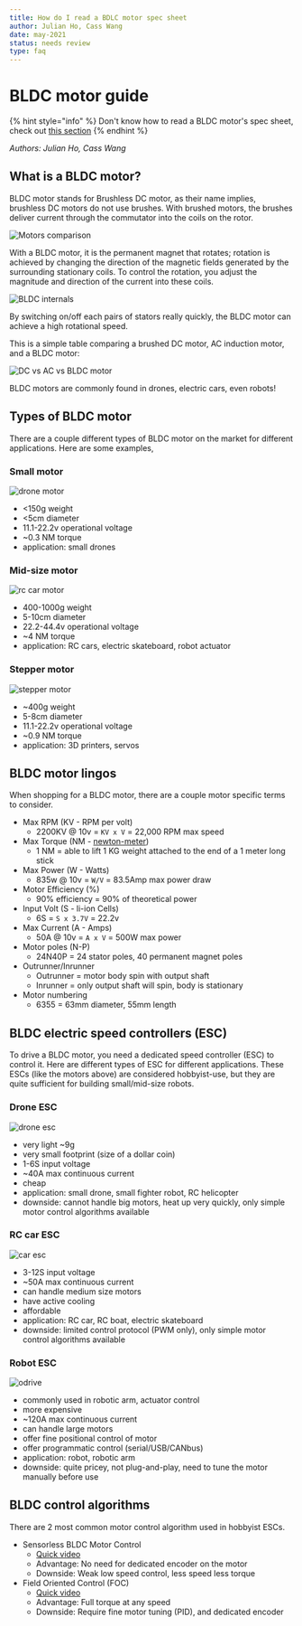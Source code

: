 ```yaml
---
title: How do I read a BDLC motor spec sheet
author: Julian Ho, Cass Wang
date: may-2021
status: needs review
type: faq
---
```

# BLDC motor guide

{% hint style="info" %}
Don't know how to read a BLDC motor's spec sheet, check out [this section](#bldc-motor-lingos)
{% endhint %}

*Authors: Julian Ho, Cass Wang*

## What is a BLDC motor?

BLDC motor stands for Brushless DC motor, as their name implies, brushless DC motors do not use brushes. With brushed motors, the brushes deliver current through the commutator into the coils on the rotor.

![Motors comparison](https://www.renesas.com/sites/default/files/inline-images/fig2-different-type-of-motors-en.jpg)

With a BLDC motor, it is the permanent magnet that rotates; rotation is achieved by changing the direction of the magnetic fields generated by the surrounding stationary coils. To control the rotation, you adjust the magnitude and direction of the current into these coils.

![BLDC internals](https://www.renesas.com/sites/default/files/inline-images/fig3-a-bldc-monitor-en.gif)

By switching on/off each pairs of stators really quickly, the BLDC motor can achieve a high rotational speed.

This is a simple table comparing a brushed DC motor, AC induction motor, and a BLDC motor:

![DC vs AC vs BLDC motor](https://www.edn.com/wp-content/uploads/media-1178418-bldctab1.jpg)

BLDC motors are commonly found in drones, electric cars, even robots!

## Types of BLDC motor

There are a couple different types of BLDC motor on the market for different applications. Here are some examples,

### Small motor

![drone motor](https://asset1.djicdn.com/assets/e310/features/s1bg-eb83d6f693bc50c348bac81127a0708d.jpg)

* <150g weight
* <5cm diameter
* 11.1-22.2v operational voltage
* ~0.3 NM torque
* application: small drones

### Mid-size motor

![rc car motor](https://cdn.shopify.com/s/files/1/0227/7805/2685/products/66_800x.jpg?v=1604039398)

* 400-1000g weight
* 5-10cm diameter
* 22.2-44.4v operational voltage
* ~4 NM torque
* application: RC cars, electric skateboard, robot actuator

### Stepper motor

![stepper motor](https://cdn-reichelt.de/bilder/web/xxl_ws/A300/RCT_34HS1456.png)

* ~400g weight
* 5-8cm diameter
* 11.1-22.2v operational voltage
* ~0.9 NM torque
* application: 3D printers, servos

## BLDC motor lingos

When shopping for a BLDC motor, there are a couple motor specific terms to consider.

* Max RPM (KV - RPM per volt)
  * 2200KV @ 10v = `KV x V` = 22,000 RPM max speed
* Max Torque (NM - [newton-meter](https://en.wikipedia.org/wiki/Newton-metre))
  * 1 NM = able to lift 1 KG weight attached to the end of a 1 meter long stick
* Max Power (W - Watts)
  * 835w @ 10v = `W/V` = 83.5Amp max power draw
* Motor Efficiency (%)
  * 90% efficiency = 90% of theoretical power
* Input Volt (S - li-ion Cells)
  * 6S = `S x 3.7V` = 22.2v
* Max Current (A - Amps)
  * 50A @ 10v = `A x V` = 500W max power
* Motor poles (N-P)
  * 24N40P = 24 stator poles, 40 permanent magnet poles
* Outrunner/Inrunner
  * Outrunner = motor body spin with output shaft
  * Inrunner = only output shaft will spin, body is stationary
* Motor numbering
  * 6355 = 63mm diameter, 55mm length

## BLDC electric speed controllers (ESC)

To drive a BLDC motor, you need a dedicated speed controller (ESC) to control it. Here are different types of ESC for different applications. These ESCs (like the motors above) are considered hobbyist-use, but they are quite sufficient for building small/mid-size robots.

### Drone ESC

![drone esc](https://cdn.getfpv.com/media/catalog/product/cache/1/image/9df78eab33525d08d6e5fb8d27136e95/a/i/aikon-ak32-35a-blheli32-2-4s-esc.jpg)

* very light ~9g
* very small footprint (size of a dollar coin)
* 1-6S input voltage
* ~40A max continuous current
* cheap
* application: small drone, small fighter robot, RC helicopter
* downside: cannot handle big motors, heat up very quickly, only simple motor control algorithms available

### RC car ESC

![car esc](https://images-na.ssl-images-amazon.com/images/I/61uJXess5mL._AC_SX425_.jpg)

* 3-12S input voltage
* ~50A max continuous current
* can handle medium size motors
* have active cooling
* affordable
* application: RC car, RC boat, electric skateboard
* downside: limited control protocol (PWM only), only simple motor control algorithms available

### Robot ESC

![odrive](https://images.squarespace-cdn.com/content/v1/58aff26de4fcb53b5efd2f02/1497230897496-GTMBNP5FZX1AQ9XTAFUW/ke17ZwdGBToddI8pDm48kCk9mSdcm3omhb4y0rzE2UB7gQa3H78H3Y0txjaiv_0fDoOvxcdMmMKkDsyUqMSsMWxHk725yiiHCCLfrh8O1z4YTzHvnKhyp6Da-NYroOW3ZGjoBKy3azqku80C789l0lqfkVpRp1g_2L-WsTQRP4K8zjDEmixMFHPtmSt0dm4CtxbCRswi6y2y0diUNJAOFw/IMG_20170611_181036.jpg)

* commonly used in robotic arm, actuator control
* more expensive
* ~120A max continuous current
* can handle large motors
* offer fine positional control of motor
* offer programmatic control (serial/USB/CANbus)
* application: robot, robotic arm
* downside: quite pricey, not plug-and-play, need to tune the motor manually before use

## BLDC control algorithms

There are 2 most common motor control algorithm used in hobbyist ESCs.

* Sensorless BLDC Motor Control
  * [Quick video](https://www.youtube.com/watch?v=WYJWdMV3YMs)
  * Advantage: No need for dedicated encoder on the motor
  * Downside: Weak low speed control, less speed less torque
* Field Oriented Control (FOC)
  * [Quick video](https://www.youtube.com/watch?v=YPD1_rcXBIE)
  * Advantage: Full torque at any speed
  * Downside: Require fine motor tuning (PID), and dedicated encoder
